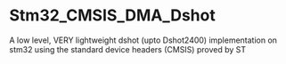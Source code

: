 # Stm32_CMSIS_DMA_Dshot
A low level, VERY lightweight dshot (upto Dshot2400) implementation on stm32 using the standard device headers (CMSIS) proved by ST
